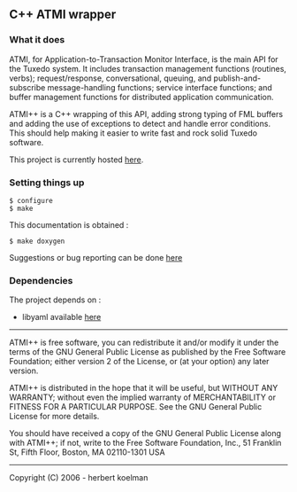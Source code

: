 ## C++ ATMI wrapper

### What it does

ATMI, for Application-to-Transaction Monitor Interface, is the main API for the Tuxedo system. It includes transaction 
management functions (routines, verbs); request/response, conversational, queuing, and publish-and-subscribe message-handling
functions; service interface functions; and buffer management functions for distributed application communication.

ATMI++ is a C++ wrapping of this API,  adding strong typing of FML buffers and adding the use of exceptions to detect and handle error conditions. 
This should help making it easier to write fast and rock solid Tuxedo software.

This project is currently hosted <a href="http://herbertkoelman.github.com/atmiplusplus">here</a>.

### Setting things up

    $ configure
    $ make

This documentation is obtained :

    $ make doxygen

Suggestions or bug reporting can be done <a href="mailto:herbert.koelman@me.com">here</a>

###  Dependencies

The project depends on :
- libyaml available <a href="http://pyyaml.org/wiki/LibYAML">here</a> 



-------------------------------------------------------------------

 ATMI++ is free software, you can redistribute it and/or modify
 it under the terms of the GNU General Public License as published by
 the Free Software Foundation; either version 2 of the License, or
 (at your option) any later version.

 ATMI++ is distributed in the hope that it will be useful,
 but WITHOUT ANY WARRANTY; without even the implied warranty of
 MERCHANTABILITY or FITNESS FOR A PARTICULAR PURPOSE.  See the
 GNU General Public License for more details.

 You should have received a copy of the GNU General Public License
 along with ATMI++; if not, write to the Free Software
 Foundation, Inc., 51 Franklin St, Fifth Floor,
 Boston, MA  02110-1301  USA

-------------------------------------------------------------------
Copyright (C) 2006 - herbert koelman

